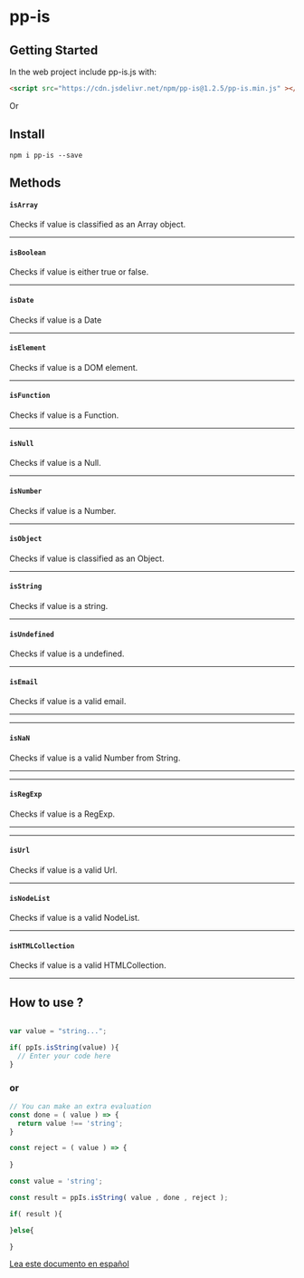 # pp-is

## Getting Started

In the web project include pp-is.js with:

```html
<script src="https://cdn.jsdelivr.net/npm/pp-is@1.2.5/pp-is.min.js" ></script>
```

Or

## Install

```console
npm i pp-is --save
```
## Methods

#### `isArray`

Checks if value is classified as an Array object.

---
#### `isBoolean`

Checks if value is either true or false.

---
#### `isDate`

Checks if value is a Date

---
#### `isElement`

Checks if value is a DOM element.

---
#### `isFunction`

Checks if value is a Function.

---
#### `isNull`

Checks if value is a Null.

---
#### `isNumber`

Checks if value is a Number.

---
#### `isObject`

Checks if value is classified as an Object.

---
#### `isString`

Checks if value is a string.

---
#### `isUndefined`

Checks if value is a undefined.

---
#### `isEmail`

Checks if value is a valid email.

---

---
#### `isNaN`

Checks if value is a valid Number from String.

---

---
#### `isRegExp`

Checks if value is a RegExp.

---

---
#### `isUrl`

Checks if value is a valid Url.

---

#### `isNodeList`

Checks if value is a valid NodeList.

---

#### `isHTMLCollection`

Checks if value is a valid HTMLCollection.

---

## How to use ?

```javascript

var value = "string...";

if( ppIs.isString(value) ){
  // Enter your code here
}
```

### or



```javascript
// You can make an extra evaluation
const done = ( value ) => {  
  return value !== 'string';
}

const reject = ( value ) => {
  
}

const value = 'string';

const result = ppIs.isString( value , done , reject );

if( result ){

}else{

}

```

[Lea este documento en español](./README_es.md)
